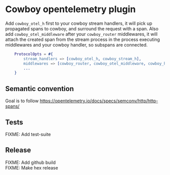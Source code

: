 # Cowboy opentelemetry plugin

Add `cowboy_otel_h` first to your cowboy stream handlers, it will pick up propagated spans to cowboy,
and surround the request with a span.
Also add `cowboy_otel_middleware` after your `cowboy_router` middlewares, it will attach the created
span from the stream process in the process executing middlewares and your cowboy handler, so subspans are connected.

```erlang
    ProtocolOpts = #{
        stream_handlers => [cowboy_otel_h, cowboy_stream_h],
        middlewares => [cowboy_router, cowboy_otel_middleware, cowboy_handler],
        ...
    }
```

## Semantic convention

Goal is to follow https://opentelemetry.io/docs/specs/semconv/http/http-spans/

## Tests

FIXME: Add test-suite  

## Release

FIXME: Add github build  
FIXME: Make hex release  
